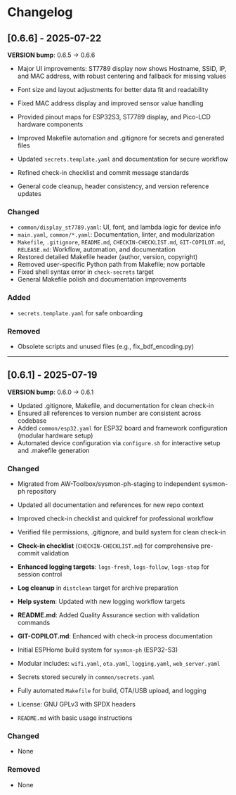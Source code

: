 # Changelog

## [0.6.6] - 2025-07-22
**VERSION bump**: 0.6.5 → 0.6.6
- Major UI improvements: ST7789 display now shows Hostname, SSID, IP, and MAC address, with robust centering and fallback for missing values
- Font size and layout adjustments for better data fit and readability
- Fixed MAC address display and improved sensor value handling

- Provided pinout maps for ESP32S3, ST7789 display, and Pico-LCD hardware components
- Improved Makefile automation and .gitignore for secrets and generated files
- Updated `secrets.template.yaml` and documentation for secure workflow
- Refined check-in checklist and commit message standards
- General code cleanup, header consistency, and version reference updates

### Changed
- `common/display_st7789.yaml`: UI, font, and lambda logic for device info
- `main.yaml`, `common/*.yaml`: Documentation, linter, and modularization
- `Makefile`, `.gitignore`, `README.md`, `CHECKIN-CHECKLIST.md`, `GIT-COPILOT.md`, `RELEASE.md`: Workflow, automation, and documentation
- Restored detailed Makefile header (author, version, copyright)
- Removed user-specific Python path from Makefile; now portable
- Fixed shell syntax error in `check-secrets` target
- General Makefile polish and documentation improvements

### Added
- `secrets.template.yaml` for safe onboarding

### Removed
- Obsolete scripts and unused files (e.g., fix_bdf_encoding.py)

---

## [0.6.1] - 2025-07-19
 **VERSION bump**: 0.6.0 → 0.6.1
- Updated .gitignore, Makefile, and documentation for clean check-in
- Ensured all references to version number are consistent across codebase
- Added `common/esp32.yaml` for ESP32 board and framework configuration (modular hardware setup)
- Automated device configuration via `configure.sh` for interactive setup and .makefile generation

### Changed
- Migrated from AW-Toolbox/sysmon-ph-staging to independent sysmon-ph repository
- Updated all documentation and references for new repo context
- Improved check-in checklist and quickref for professional workflow
- Verified file permissions, .gitignore, and build system for clean check-in
- **Check-in checklist** (`CHECKIN-CHECKLIST.md`) for comprehensive pre-commit validation
- **Enhanced logging targets**: `logs-fresh`, `logs-follow`, `logs-stop` for session control
- **Log cleanup** in `distclean` target for archive preparation

- **Help system**: Updated with new logging workflow targets
- **README.md**: Added Quality Assurance section with validation commands
- **GIT-COPILOT.md**: Enhanced with check-in process documentation
- Initial ESPHome build system for `sysmon-ph` (ESP32-S3)
- Modular includes: `wifi.yaml`, `ota.yaml`, `logging.yaml`, `web_server.yaml`
- Secrets stored securely in `common/secrets.yaml`
- Fully automated `Makefile` for build, OTA/USB upload, and logging
- License: GNU GPLv3 with SPDX headers
- `README.md` with basic usage instructions

### Changed
- None

### Removed
- None

